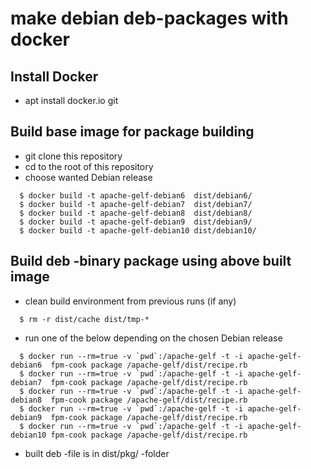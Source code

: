
# make debian deb-packages with docker

## Install Docker

   * apt install docker.io git

## Build base image for package building

   * git clone this repository
   * cd to the root of this repository
   * choose wanted Debian release

```
  $ docker build -t apache-gelf-debian6  dist/debian6/
  $ docker build -t apache-gelf-debian7  dist/debian7/
  $ docker build -t apache-gelf-debian8  dist/debian8/
  $ docker build -t apache-gelf-debian9  dist/debian9/
  $ docker build -t apache-gelf-debian10 dist/debian10/
```

## Build deb -binary package using above built image

   * clean build environment from previous runs (if any)

```
  $ rm -r dist/cache dist/tmp-*
```

   * run one of the below depending on the chosen Debian release

```
  $ docker run --rm=true -v `pwd`:/apache-gelf -t -i apache-gelf-debian6  fpm-cook package /apache-gelf/dist/recipe.rb
  $ docker run --rm=true -v `pwd`:/apache-gelf -t -i apache-gelf-debian7  fpm-cook package /apache-gelf/dist/recipe.rb
  $ docker run --rm=true -v `pwd`:/apache-gelf -t -i apache-gelf-debian8  fpm-cook package /apache-gelf/dist/recipe.rb
  $ docker run --rm=true -v `pwd`:/apache-gelf -t -i apache-gelf-debian9  fpm-cook package /apache-gelf/dist/recipe.rb
  $ docker run --rm=true -v `pwd`:/apache-gelf -t -i apache-gelf-debian10 fpm-cook package /apache-gelf/dist/recipe.rb
```

   * built deb -file is in dist/pkg/ -folder

